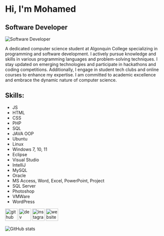 # Hi, I'm Mohamed 
## Software Developer 
![Software Developer ](https://blog.planview.com/wp-content/uploads/2020/01/Top-6-Software-Development-Methodologies.jpg)

A dedicated computer science student at Algonquin College specializing in programming and software development. I actively pursue knowledge and skills in various programming languages and problem-solving techniques. I stay updated on emerging technologies and participate in hackathons and coding competitions. Additionally, I engage in student tech clubs and online courses to enhance my expertise. I am committed to academic excellence and embrace the dynamic nature of computer science.


## Skills:
* JS
* HTML
* CSS
* PHP
* SQL
* JAVA OOP
* Ubuntu
* Linux
* Windows 7, 10, 11
* Eclipse
* Visual Studio
* IntelliJ
* MySQL
* Oracle
* MS Access, Word, Excel, PowerPoint, Project
* SQL Server
* Photoshop
* VMWare
* WordPress


[<img src='https://cdn.jsdelivr.net/npm/simple-icons@3.0.1/icons/github.svg' alt='github' height='40'>](https://github.com/attiamohmed)  [<img src='https://cdn.jsdelivr.net/npm/simple-icons@3.0.1/icons/dev-dot-to.svg' alt='dev' height='40'>](https://dev.to/attiamohmed)  [<img src='https://cdn.jsdelivr.net/npm/simple-icons@3.0.1/icons/instagram.svg' alt='instagram' height='40'>](https://www.instagram.com/p._mohamedattia/)  [<img src='https://cdn.jsdelivr.net/npm/simple-icons@3.0.1/icons/icloud.svg' alt='website' height='40'>](ddddddddddddd)  

![GitHub stats](https://github-readme-stats.vercel.app/api?username=attiamohmed&show_icons=true)  

